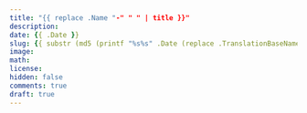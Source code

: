 ```yaml
---
title: "{{ replace .Name "-" " " | title }}"
description: 
date: {{ .Date }}
slug: {{ substr (md5 (printf "%s%s" .Date (replace .TranslationBaseName "-" " " | title))) 4 8 }}
image: 
math: 
license: 
hidden: false
comments: true
draft: true
---
```

